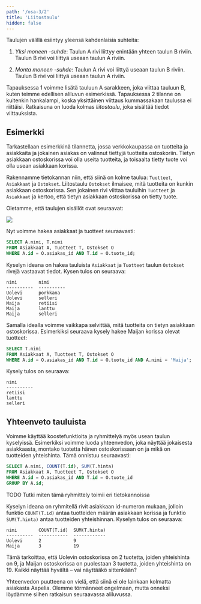 ```yaml
---
path: '/osa-3/2'
title: 'Liitostaulu'
hidden: false
---
```


Taulujen välillä esiintyy yleensä kahdenlaisia suhteita:

1. _Yksi moneen -suhde_:
   Taulun A rivi liittyy enintään yhteen taulun B riviin.
   Taulun B rivi voi liittyä useaan taulun A riviin.

2. _Monta moneen -suhde_:
   Taulun A rivi voi liittyä useaan taulun B riviin.
   Taulun B rivi voi liittyä useaan taulun A riviin.

Tapauksessa 1 voimme lisätä tauluun A sarakkeen,
joka viittaa tauluun B, kuten teimme edellisen aliluvun esimerkissä.
Tapauksessa 2 tilanne on kuitenkin hankalampi,
koska yksittäinen viittaus kummassakaan taulussa ei riittäisi.
Ratkaisuna on luoda kolmas _liitostaulu_, joka sisältää tiedot viittauksista.

## Esimerkki

Tarkastellaan esimerkkinä tilannetta,
jossa verkkokaupassa on tuotteita ja asiakkaita
ja jokainen asiakas on valinnut tiettyjä tuotteita ostoskoriin.
Tietyn asiakkaan ostoskorissa voi olla useita tuotteita,
ja toisaalta tietty tuote voi olla usean asiakkaan korissa.

Rakennamme tietokannan niin, että siinä on kolme taulua:
`Tuotteet`, `Asiakkaat` ja `Ostokset`.
Liitostaulu `Ostokset` ilmaisee,
mitä tuotteita on kunkin asiakkaan ostoskorissa.
Sen jokainen rivi viittaa tauluihin `Tuotteet` ja `Asiakkaat`
ja kertoo, että tietyn asiakkaan ostoskorissa on tietty tuote.

Oletamme, että taulujen sisällöt ovat seuraavat:

<img src="/taulut.png">

Nyt voimme hakea asiakkaat ja tuotteet seuraavasti:

```sql
SELECT A.nimi, T.nimi
FROM Asiakkaat A, Tuotteet T, Ostokset O
WHERE A.id = O.asiakas_id AND T.id = O.tuote_id;
```

Kyselyn ideana on hakea tauluista `Asiakkaat` ja `Tuotteet`
taulun `Ostokset` rivejä vastaavat tiedot.
Kysen tulos on seuraava:

```x
nimi        nimi      
----------  ----------
Uolevi      porkkana  
Uolevi      selleri   
Maija       retiisi   
Maija       lanttu    
Maija       selleri   
```

Samalla idealla voimme vaikkapa selvittää,
mitä tuotteita on tietyn asiakkaan ostoskorissa.
Esimerkiksi seuraava kysely hakee Maijan korissa olevat tuotteet:

```sql
SELECT T.nimi
FROM Asiakkaat A, Tuotteet T, Ostokset O
WHERE A.id = O.asiakas_id AND T.id = O.tuote_id AND A.nimi = 'Maija';
```

Kysely tulos on seuraava:

```x
nimi      
----------
retiisi   
lanttu    
selleri   
```

## Yhteenveto tauluista

Voimme käyttää koostefunktioita ja ryhmittelyä
myös usean taulun kyselyissä.
Esimerkiksi voimme luoda yhteenvedon,
joka näyttää jokaisesta asiakkaasta,
montako tuotetta hänen ostoskorissaan on
ja mikä on tuotteiden yhteishinta.
Tämä onnistuu seuraavasti:

```sql
SELECT A.nimi, COUNT(T.id), SUM(T.hinta)
FROM Asiakkaat A, Tuotteet T, Ostokset O
WHERE A.id = O.asiakas_id AND T.id = O.tuote_id
GROUP BY A.id;
```

TODO Tutki miten tämä ryhmittely toimii eri tietokannoissa

Kyselyn ideana on ryhmitellä rivit asiakkaan id-numeron mukaan,
jolloin funktio `COUNT(T.id)` antaa tuotteiden määrän
asiakkaan korissa ja funktio `SUM(T.hinta)` antaa tuotteiden yhteishinnan.
Kyselyn tulos on seuraava:

```x
nimi        COUNT(T.id)  SUM(T.hinta)
----------  -----------  ------------
Uolevi      2            9           
Maija       3            19          
```

Tämä tarkoittaa, että Uolevin ostoskorissa on 2 tuotetta,
joiden yhteishinta on 9,
ja Maijan ostoskorissa on puolestaan 3 tuotetta,
joiden yhteishinta on 19.
Kaikki näyttää hyvältä – vai näyttääkö sittenkään?

Yhteenvedon puutteena on vielä, että siinä ei ole lainkaan
kolmatta asiakasta Aapelia.
Olemme törmänneet ongelmaan, mutta onneksi löydämme siihen
ratkaisun seuraavassa aliluvussa.
